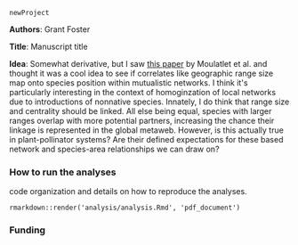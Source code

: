 `newProject`


**Authors**:
Grant Foster


**Title**: 
Manuscript title




**Idea**:
Somewhat derivative, but I saw [this paper](https://besjournals.onlinelibrary.wiley.com/doi/full/10.1111/1365-2656.13986) by Moulatlet et al. and thought it was a cool idea to see if correlates like geographic range size map onto species position within mutualistic networks. I think it's particularly interesting in the context of homoginzation of local networks due to introductions of nonnative species. Innately, I do think that range size and centrality should be linked. All else being equal, species with larger ranges overlap with more potential partners, increasing the chance their linkage is represented in the global metaweb. However, is this actually true in plant-pollinator systems? Are their defined expectations for these based network and species-area relationships we can draw on? 





### How to run the analyses

code organization and details on how to reproduce the analyses.


```
rmarkdown::render('analysis/analysis.Rmd', 'pdf_document')
```





### Funding







